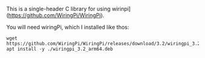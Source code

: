 This is a single-header C library for using wirinpi](https://github.com/WiringPi/WiringPi).

You will need wiringPi, which I installed like thos:

```
wget https://github.com/WiringPi/WiringPi/releases/download/3.2/wiringpi_3.2_arm64.deb
apt install -y ./wiringpi_3.2_arm64.deb
```